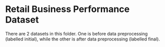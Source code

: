 # Retail Business Performance Dataset
There are 2 datasets in this folder. One is before data preprocessing (labelled initial), while the other is after data preprocessing (labelled final).
